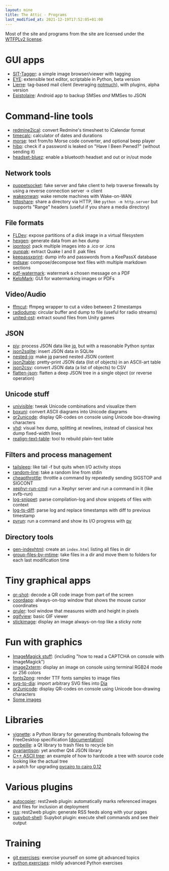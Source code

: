 ```yaml
---
layout: mine
title: The Attic - Programs
last_modified_at: 2021-12-19T17:52:05+01:00
---
```


Most of the site and programs from the site are licensed under the [WTFPLv2 license](wtfpl).

# GUI apps #

- [SIT-Tagger](sit-tagger): a simple image browser/viewer with tagging
- [EYE](https://gitlab.com/hydrargyrum/eye): extensible text editor, scriptable in Python, beta version
- [Lierre](https://gitlab.com/hydrargyrum/lierre): tag-based mail client (leveraging [notmuch](https://notmuchmail.org/)), with plugins, alpha version
- [Epistolaire](epistolaire): Android app to backup SMSes *and* MMSes to JSON


# Command-line tools #

- [redmine2ical](redmine2ical): convert Redmine's timesheet to iCalendar format
- [timecalc](timecalc): calculator of dates and durations
- [morse](morse): text from/to Morse code converter, and optional beep player
- [hibp](hibp): check if a password is leaked on "Have I Been Pwned?" (without sending it)
- [headset-bluez](https://gitlab.com/hydrargyrum/attic/-/tree/master/headset-bluez): enable a bluetooth headset and out or in/out mode

## Network tools

- [puppetsocket](https://gitlab.com/hydrargyrum/puppetsocket): fake server and fake client to help traverse firewalls by using a reverse connection server -> client
- [wakeonwan](wakeonwan): wake remote machines with Wake-on-WAN
- [httpshare](https://gitlab.com/hydrargyrum/attic/-/tree/master/httpshare): share a directory via HTTP, like `python -m http.server` but supports "Range" headers (useful if you share a media directory)


## File formats ##

- [FLDev](fldev): expose partitions of a disk image in a virtual filesystem
- [hexgen](hexgen): generate data from an hex dump
- [iqontool](iqontool): pack multiple images into a .ico or .icns
- [qunpak](qunpak): extract Quake I and II .pak files
- [keepassxprint](keepassxprint): dump info and passwords from a KeePassX database
- [mdsaw](mdsaw): compose/decompose text files with multiple markdown sections
- [pdf-watermark](https://gitlab.com/hydrargyrum/attic/-/tree/master/pdf-watermark): watermark a chosen message on a PDF
- [KelpMark](https://gitlab.com/hydrargyrum/kelpmark): GUI for watermarking images or PDFs


## Video/Audio ##

- [ffmcut](https://gitlab.com/hydrargyrum/attic/-/tree/master/ffmcut): ffmpeg wrapper to cut a video between 2 timestamps
- [radiodump](https://gitlab.com/hydrargyrum/attic/-/tree/master/radiodump): circular buffer and dump to file (useful for radio streams)
- [united-ost](https://gitlab.com/hydrargyrum/united-ost): extract sound files from Unity games


## JSON ##

- [pjy](https://pypi.org/project/pjy/): process JSON data like [jq](https://stedolan.github.io/jq/), but with a reasonable Python syntax
- [json2sqlite](jsontools/json2sqlite.html): insert JSON data in SQLite
- [nested-jq](jsontools/nested-jq.html): make [jq](https://stedolan.github.io/jq/) parsed nested JSON content
- [json2table](jsontools/json2table.html): pretty-print JSON data (list of objects) in an ASCII-art table
- [json2csv](jsontools/json2csv.html): convert JSON data (a list of objects) to CSV
- [flatten-json](https://gitlab.com/hydrargyrum/attic/-/tree/master/flatten-json): flatten a deep JSON tree in a single object (or reverse operation)


## Unicode stuff ##

- [univisible](univisible): tweak Unicode combinations and visualize them
- [boxuni](boxuni): convert ASCII diagrams into Unicode diagrams
- [qr2unicode](qr2unicode): display QR-codes on console using Unicode box-drawing characters
- [vhd](vhd): visual hex dump, splitting at newlines, instead of classical hex dump fixed-width lines
- [realign-text-table](https://gitlab.com/hydrargyrum/attic/-/tree/master/realign-text-table): tool to rebuild plain-text table


## Filters and process management ##

- [tailsleep](tailsleep): like tail -f but quits when I/O activity stops
- [random-line](https://gitlab.com/hydrargyrum/attic/-/blob/master/random-line/random-line): take a random line from stdin
- [cheapthrottle](https://gitlab.com/hydrargyrum/attic/-/blob/master/cheapthrottle/cheapthrottle): throttle a command by repeatedly sending SIGSTOP and SIGCONT
- [xephyr-run-cmd](https://gitlab.com/hydrargyrum/attic/-/tree/master/xephyr-run-cmd): run a Xephyr server and run a command in it (like xvfb-run)
- [log-snippet](https://gitlab.com/hydrargyrum/attic/-/tree/master/log-snippet): parse compilation-log and show snippets of files with context
- [log-ts-diff](https://gitlab.com/hydrargyrum/attic/-/tree/master/log-ts-diff): parse log and replace timestamps with diff to previous timestamp
- [pvrun](https://gitlab.com/hydrargyrum/attic/-/tree/master/pvrun): run a command and show its I/O progress with [pv](http://www.ivarch.com/programs/pv.shtml)


## Directory tools ##

- [gen-indexhtml](https://gitlab.com/hydrargyrum/attic/-/tree/master/gen-indexhtml): create an `index.html` listing all files in dir
- [group-files-by-mtime](https://gitlab.com/hydrargyrum/attic/-/tree/master/group-files-by-mtime): take files in a dir and move them to folders for each last modification time


# Tiny graphical apps #

- [qr-shot](qr-shot): decode a QR code image from part of the screen
- [coordapp](coordapp): always-on-top window that shows the mouse cursor coordinates
- [qruler](qruler): tool window that measures width and height in pixels
- [qgifview](https://gitlab.com/hydrargyrum/attic/-/tree/master/qgifview): basic GIF viewer
- [stickimage](stickimage): display an image always-on-top like a sticky note


# Fun with graphics #

- [ImageMagick stuff](magick): (including "how to read a CAPTCHA on console with ImageMagick")
- [image2xterm](image2xterm): display an image on console using terminal RGB24 mode or 256 colors
- [fonts2png](fonts2png): render TTF fonts samples to image files
- [svg-to-dia](https://gitlab.com/hydrargyrum/svg-to-dia): import arbitrary SVG files into [Dia](https://wiki.gnome.org/Apps/Dia/)
- [qr2unicode](qr2unicode): display QR-codes on console using Unicode box-drawing characters
- [Some images](gfx)


# Libraries #

- [vignette](https://pypi.org/project/vignette/): a Python library for generating thumbnails following the FreeDesktop specification [[documentation](https://vignette.readthedocs.io)]
- [qorbeille](https://gitlab.com/hydrargyrum/qorbeille): a Qt library to trash files to recycle bin
- [qvariantjson](https://gitlab.com/hydrargyrum/qvariantjson): yet another Qt4 JSON library
- [C++ ASCII tree](cppasciitree): an example of how to hardcode a tree with source code looking like the actual tree
- a patch for upgrading [pycairo to cairo 0.12](py2cairo)


# Various plugins #

- [autocopier](r2w_plugins): rest2web plugin: automatically marks referenced images and files for inclusion at deployment
- [rss](r2w_plugins): rest2web plugin: generate RSS feeds along with your pages
- [supybot-shell](https://gitlab.com/hydrargyrum/attic/-/tree/master/supybot-shell/Shell): Supybot plugin: execute shell commands and see their output


# Training #

- [git exercises](https://framagit.org/git-exercises/index): exercise yourself on some git advanced topics
- [python exercises](https://gitlab.com/hydrargyrum/python-exercises): mildly advanced Python exercises

